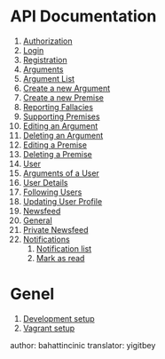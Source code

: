 API Documentation
=======================

1. [Authorization](api/auth)
  1. [Login](api/auth/authentication.md)
  2. [Registration](api/auth/register.md)
2. [Arguments](api/arguments)
  1. [Argument List](api/arguments/list.md)
  2. [Create a new Argument](api/arguments/create_argument.md)
  3. [Create a new Premise](api/arguments/create_premise.md)
  4. [Reporting Fallacies](api/arguments/report.md)
  5. [Supporting Premises](api/arguments/support.md)
  6. [Editing an Argument](api/arguments/edit_argument.md)
  7. [Deleting an Argument](api/arguments/delete_argument.md)
  8. [Editing a Premise](api/arguments/edit_premise.md)
  9. [Deleting a Premise](api/arguments/delete_premise.md)
3. [User](api/users)
  1. [Arguments of a User](api/users/arguments.md)
  2. [User Details](api/users/detail.md)
  3. [Following Users](api/users/follow.md)
  4. [Updating User Profile](api/users/update_profile.md)
4. [Newsfeed](api/newsfeed)
  1. [General](api/newsfeed/public_newsfeed.md)
  2. [Private Newsfeed](api/newsfeed/private_newsfeed.md)
4. [Notifications](api/notifications)
    1. [Notification list](api/notifications/list.md)
    2. [Mark as read](api/notifications/mark_read.md)


Genel
==============================
1. [Development setup](installation.md)
2. [Vagrant setup](vagrant_installation.md)


author: bahattincinic
translator: yigitbey